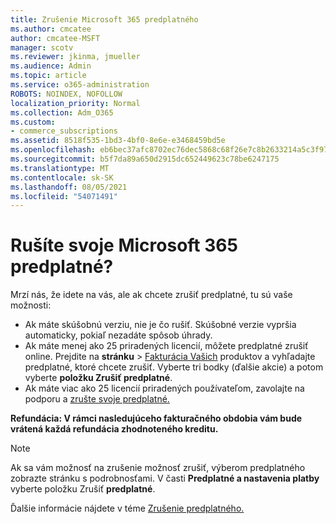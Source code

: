 ```yaml
---
title: Zrušenie Microsoft 365 predplatného
ms.author: cmcatee
author: cmcatee-MSFT
manager: scotv
ms.reviewer: jkinma, jmueller
ms.audience: Admin
ms.topic: article
ms.service: o365-administration
ROBOTS: NOINDEX, NOFOLLOW
localization_priority: Normal
ms.collection: Adm_O365
ms.custom:
- commerce_subscriptions
ms.assetid: 8518f535-1bd3-4bf0-8e6e-e3468459bd5e
ms.openlocfilehash: eb6bec37afc8702ec76dec5868c68f26e7c8b2633214a5c3f9776d7bb555bf64
ms.sourcegitcommit: b5f7da89a650d2915dc652449623c78be6247175
ms.translationtype: MT
ms.contentlocale: sk-SK
ms.lasthandoff: 08/05/2021
ms.locfileid: "54071491"
---
```

# <a name="canceling-your-microsoft-365-subscription"></a>Rušíte svoje Microsoft 365 predplatné?

Mrzí nás, že idete na vás, ale ak chcete zrušiť predplatné, tu sú vaše možnosti:
  
- Ak máte skúšobnú verziu, nie je čo rušiť. Skúšobné verzie vypršia automaticky, pokiaľ nezadáte spôsob úhrady.
- Ak máte menej ako 25 priradených licencií, môžete predplatné zrušiť online. Prejdite na **stránku** \> [Fakturácia Vašich](https://go.microsoft.com/fwlink/p/?linkid=842054) produktov a vyhľadajte predplatné, ktoré chcete zrušiť. Vyberte tri bodky (ďalšie akcie) a potom vyberte **položku Zrušiť predplatné**.
- Ak máte viac ako 25 licencií priradených používateľom, zavolajte na podporu a [zrušte svoje predplatné.](https://go.microsoft.com/fwlink/p/?linkid=518322)

**Refundácia: V rámci nasledujúceho fakturačného obdobia vám bude vrátená každá refundácia zhodnoteného kreditu.**

> [!NOTE]
> Ak sa vám možnosť na zrušenie možnosť zrušiť, výberom predplatného zobrazte stránku s podrobnosťami. V časti **Predplatné a nastavenia platby** vyberte položku Zrušiť **predplatné**.

Ďalšie informácie nájdete v téme [Zrušenie predplatného.](/microsoft-365/commerce/subscriptions/cancel-your-subscription)